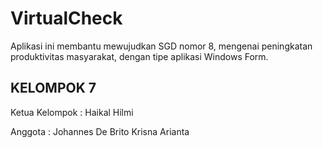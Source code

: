 # VirtualCheck
Aplikasi ini membantu mewujudkan SGD nomor 8, mengenai peningkatan produktivitas masyarakat, dengan tipe aplikasi Windows Form.

## KELOMPOK 7
Ketua Kelompok : Haikal Hilmi

Anggota : Johannes De Brito Krisna Arianta
